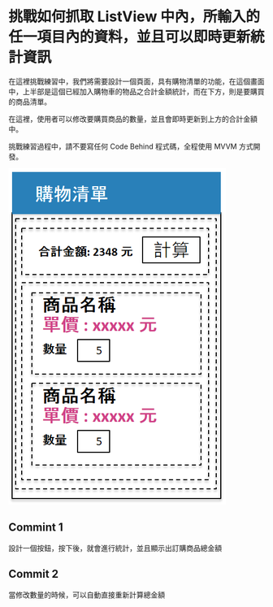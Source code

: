# 挑戰如何抓取 ListView 中內，所輸入的任一項目內的資料，並且可以即時更新統計資訊

在這裡挑戰練習中，我們將需要設計一個頁面，具有購物清單的功能，在這個畫面中，上半部是這個已經加入購物車的物品之合計金額統計，而在下方，則是要購買的商品清單。

在這裡，使用者可以修改要購買商品的數量，並且會即時更新到上方的合計金額中。

挑戰練習過程中，請不要寫任何 Code Behind 程式碼，全程使用 MVVM 方式開發。 

![Xamarin.Forms ListView ViewCell Data](CellChallengeQuestion.png)

## Commint 1

設計一個按鈕，按下後，就會進行統計，並且顯示出訂購商品總金額

## Commit 2

當修改數量的時候，可以自動直接重新計算總金額
